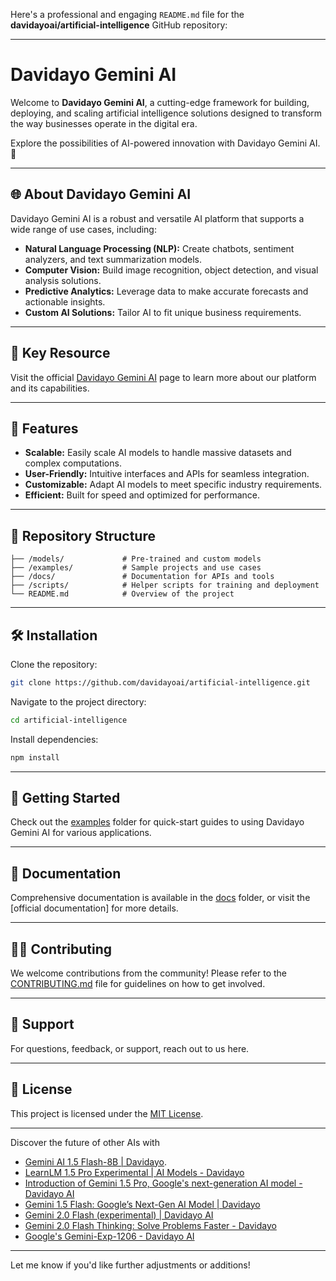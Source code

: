Here's a professional and engaging `README.md` file for the **davidayoai/artificial-intelligence** GitHub repository:

---

# Davidayo Gemini AI

Welcome to **Davidayo Gemini AI**, a cutting-edge framework for building, deploying, and scaling artificial intelligence solutions designed to transform the way businesses operate in the digital era.

Explore the possibilities of AI-powered innovation with Davidayo Gemini AI. 🚀

---

## 🌐 About Davidayo Gemini AI  

Davidayo Gemini AI is a robust and versatile AI platform that supports a wide range of use cases, including:  

- **Natural Language Processing (NLP):** Create chatbots, sentiment analyzers, and text summarization models.  
- **Computer Vision:** Build image recognition, object detection, and visual analysis solutions.  
- **Predictive Analytics:** Leverage data to make accurate forecasts and actionable insights.  
- **Custom AI Solutions:** Tailor AI to fit unique business requirements.

---

## 🔗 Key Resource  

Visit the official [Davidayo Gemini AI](https://www.davidayo.com/artificial-intelligence/) page to learn more about our platform and its capabilities.

---

## 🚀 Features  

- **Scalable:** Easily scale AI models to handle massive datasets and complex computations.  
- **User-Friendly:** Intuitive interfaces and APIs for seamless integration.  
- **Customizable:** Adapt AI models to meet specific industry requirements.  
- **Efficient:** Built for speed and optimized for performance.  

---

## 📂 Repository Structure  

```plaintext
├── /models/             # Pre-trained and custom models
├── /examples/           # Sample projects and use cases
├── /docs/               # Documentation for APIs and tools
├── /scripts/            # Helper scripts for training and deployment
└── README.md            # Overview of the project
```

---

## 🛠️ Installation  

Clone the repository:  
```bash
git clone https://github.com/davidayoai/artificial-intelligence.git
```

Navigate to the project directory:  
```bash
cd artificial-intelligence
```

Install dependencies:  
```bash
npm install
```

---

## 🧪 Getting Started  

Check out the [examples](./examples) folder for quick-start guides to using Davidayo Gemini AI for various applications.  

---

## 📜 Documentation  

Comprehensive documentation is available in the [docs](./docs) folder, or visit the [official documentation] for more details.

---

## 🧑‍💻 Contributing  

We welcome contributions from the community! Please refer to the [CONTRIBUTING.md](./CONTRIBUTING.md) file for guidelines on how to get involved.

---

## 📧 Support  

For questions, feedback, or support, reach out to us here.

---

## 📜 License  

This project is licensed under the [MIT License](./LICENSE).  

---

Discover the future of other AIs with 
  - [Gemini AI 1.5 Flash-8B | Davidayo](https://www.davidayo.com/artificial-intelligence/gemini-1-5-flash-8b/).
  - [LearnLM 1.5 Pro Experimental | AI Models - Davidayo](https://www.davidayo.com/artificial-intelligence/learnlm-1-5-pro-experimental/)
  - [Introduction of Gemini 1.5 Pro, Google's next-generation AI model - Davidayo AI](https://www.davidayo.com/artificial-intelligence/gemini-1-5-pro/)
  - [Gemini 1.5 Flash: Google’s Next-Gen AI Model | Davidayo](https://www.davidayo.com/artificial-intelligence/gemini-1-5-flash/)
  - [Gemini 2.0 Flash (experimental) | Davidayo AI](https://www.davidayo.com/artificial-intelligence/gemini-2-0-flash-exp/)
  - [Gemini 2.0 Flash Thinking: Solve Problems Faster - Davidayo](https://www.davidayo.com/artificial-intelligence/gemini-2-0-flash-thinking-exp-1219/)
  - [Google's Gemini-Exp-1206 - Davidayo AI](https://www.davidayo.com/artificial-intelligence/gemini-exp-1206/)



--- 

Let me know if you'd like further adjustments or additions!
